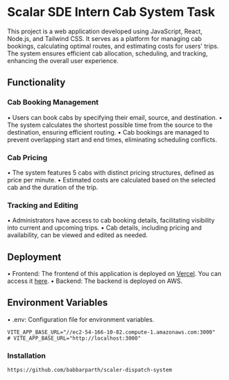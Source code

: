 # Scalar SDE Intern Cab System Task

This project is a web application developed using JavaScript, React, Node.js, and Tailwind CSS. It serves as a platform for managing cab bookings, calculating optimal routes, and estimating costs for users' trips. The system ensures efficient cab allocation, scheduling, and tracking, enhancing the overall user experience.

## Functionality

### Cab Booking Management
•⁠  ⁠Users can book cabs by specifying their email, source, and destination.
•⁠  ⁠The system calculates the shortest possible time from the source to the destination, ensuring efficient routing.
•⁠  ⁠Cab bookings are managed to prevent overlapping start and end times, eliminating scheduling conflicts.

### Cab Pricing
•⁠  ⁠The system features 5 cabs with distinct pricing structures, defined as price per minute.
•⁠  ⁠Estimated costs are calculated based on the selected cab and the duration of the trip.

### Tracking and Editing
•⁠  ⁠Administrators have access to cab booking details, facilitating visibility into current and upcoming trips.
•⁠  ⁠Cab details, including pricing and availability, can be viewed and edited as needed.

## Deployment

•⁠  ⁠Frontend: The frontend of this application is deployed on [Vercel](https://vercel.com/). You can access it [here](frontend-vercel-url).
•⁠  ⁠Backend: The backend is deployed on AWS. 

## Environment Variables
•⁠  ⁠.env: Configuration file for environment variables.

```
VITE_APP_BASE_URL="//ec2-54-166-10-82.compute-1.amazonaws.com:3000"
# VITE_APP_BASE_URL="http://localhost:3000"
```
### Installation


```
https://github.com/babbarparth/scaler-dispatch-system
```